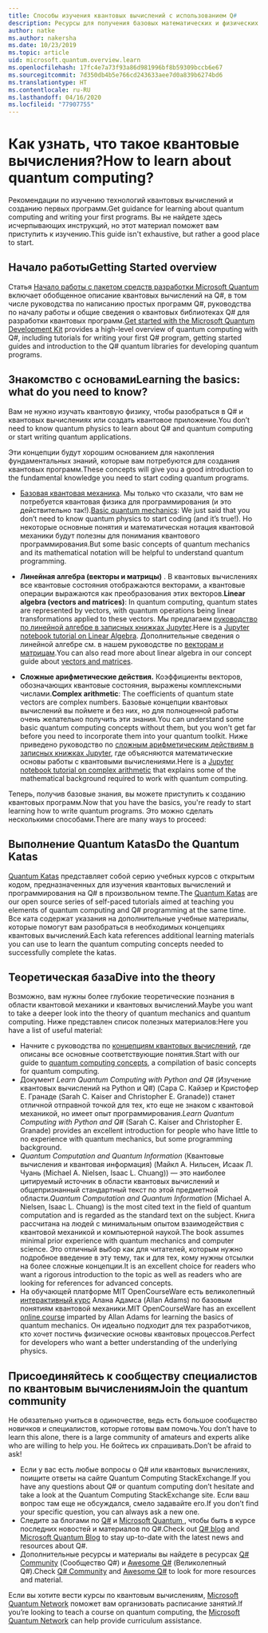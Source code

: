```yaml
---
title: Способы изучения квантовых вычислений с использованием Q#
description: Ресурсы для получения базовых математических и физических знаний, которые помогут приступить к работе с квантовыми вычислениями.
author: natke
ms.author: nakersha
ms.date: 10/23/2019
ms.topic: article
uid: microsoft.quantum.overview.learn
ms.openlocfilehash: 17fc4e7a73f93a86d981996bf8b59309bccb6e67
ms.sourcegitcommit: 7d350db4b5e766cd243633aee7d0a839b6274bd6
ms.translationtype: HT
ms.contentlocale: ru-RU
ms.lasthandoff: 04/16/2020
ms.locfileid: "77907755"
---
```

# <a name="how-to-learn-about-quantum-computing"></a><span data-ttu-id="ca942-103">Как узнать, что такое квантовые вычисления?</span><span class="sxs-lookup"><span data-stu-id="ca942-103">How to learn about quantum computing?</span></span>

<span data-ttu-id="ca942-104">Рекомендации по изучению технологий квантовых вычислений и созданию первых программ.</span><span class="sxs-lookup"><span data-stu-id="ca942-104">Get guidance for learning about quantum computing and writing your first programs.</span></span> <span data-ttu-id="ca942-105">Вы не найдете здесь исчерпывающих инструкций, но этот материал поможет вам приступить к изучению.</span><span class="sxs-lookup"><span data-stu-id="ca942-105">This guide isn't exhaustive, but rather a good place to start.</span></span>

## <a name="getting-started-overview"></a><span data-ttu-id="ca942-106">Начало работы</span><span class="sxs-lookup"><span data-stu-id="ca942-106">Getting Started overview</span></span>

<span data-ttu-id="ca942-107">Статья [Начало работы с пакетом средств разработки Microsoft Quantum](xref:microsoft.quantum.welcome) включает обобщенное описание квантовых вычислений на Q#, в том числе руководства по написанию простых программ Q#, руководства по началу работы и общие сведения о квантовых библиотеках Q# для разработки квантовых программ.</span><span class="sxs-lookup"><span data-stu-id="ca942-107">[Get started with the Microsoft Quantum Development Kit](xref:microsoft.quantum.welcome) provides a high-level overview of quantum computing with Q#, including tutorials for writing your first Q# program, getting started guides and introduction to the Q# quantum libraries for developing quantum programs.</span></span>

## <a name="learning-the-basics-what-do-you-need-to-know"></a><span data-ttu-id="ca942-108">Знакомство с основами</span><span class="sxs-lookup"><span data-stu-id="ca942-108">Learning the basics: what do you need to know?</span></span>

<span data-ttu-id="ca942-109">Вам не нужно изучать квантовую физику, чтобы разобраться в Q# и квантовых вычислениях или создать квантовое приложение.</span><span class="sxs-lookup"><span data-stu-id="ca942-109">You don’t need to know quantum physics to learn about Q# and quantum computing or start writing quantum applications.</span></span>

<span data-ttu-id="ca942-110">Эти концепции будут хорошим основанием для накопления фундаментальных знаний, которые вам потребуются для создания квантовых программ.</span><span class="sxs-lookup"><span data-stu-id="ca942-110">These concepts will give you a good introduction to the fundamental knowledge you need to start coding quantum programs.</span></span>  

* <span data-ttu-id="ca942-111">[Базовая квантовая механика](xref:microsoft.quantum.concepts.intro). Мы только что сказали, что вам не потребуется квантовая физика для программирования (и это действительно так!).</span><span class="sxs-lookup"><span data-stu-id="ca942-111">[Basic quantum mechanics](xref:microsoft.quantum.concepts.intro): We just said that you don’t need to know quantum physics to start coding (and it’s true!).</span></span> <span data-ttu-id="ca942-112">Но некоторые основные понятия и математическая нотация квантовой механики будут полезны для понимания квантового программирования.</span><span class="sxs-lookup"><span data-stu-id="ca942-112">But some basic concepts of quantum mechanics and its mathematical notation will be helpful to understand quantum programming.</span></span>

* <span data-ttu-id="ca942-113">**Линейная алгебра (векторы и матрицы)** . В квантовых вычислениях все квантовые состояния отображаются векторами, а квантовые операции выражаются как преобразования этих векторов.</span><span class="sxs-lookup"><span data-stu-id="ca942-113">**Linear algebra (vectors and matrices)**: In quantum computing, quantum states are represented by vectors, with quantum operations being linear transformations applied to these vectors.</span></span>  <span data-ttu-id="ca942-114">Мы предлагаем [руководство по линейной алгебре в записных книжках Jupyter](https://github.com/microsoft/QuantumKatas/tree/master/tutorials/LinearAlgebra).</span><span class="sxs-lookup"><span data-stu-id="ca942-114">Here is a [Jupyter notebook tutorial on Linear Algebra](https://github.com/microsoft/QuantumKatas/tree/master/tutorials/LinearAlgebra).</span></span>  <span data-ttu-id="ca942-115">Дополнительные сведения о линейной алгебре см. в нашем руководстве по [векторам и матрицам](xref:microsoft.quantum.concepts.vectors).</span><span class="sxs-lookup"><span data-stu-id="ca942-115">You can also read more about linear algebra in our concept guide about [vectors and matrices](xref:microsoft.quantum.concepts.vectors).</span></span>

* <span data-ttu-id="ca942-116">**Сложные арифметические действия.** Коэффициенты векторов, обозначающих квантовые состояния, выражены комплексными числами.</span><span class="sxs-lookup"><span data-stu-id="ca942-116">**Complex arithmetic**: The coefficients of quantum state vectors are complex numbers.</span></span> <span data-ttu-id="ca942-117">Базовые концепции квантовых вычислений вы поймете и без них, но для полноценной работы очень желательно получить эти знания.</span><span class="sxs-lookup"><span data-stu-id="ca942-117">You can understand some basic quantum computing concepts without them, but you won't get far before you need to incorporate them into your quantum toolkit.</span></span>  <span data-ttu-id="ca942-118">Ниже приведено руководство по [сложным арифметическим действиям в записных книжках Jupyter](https://github.com/microsoft/QuantumKatas/tree/master/tutorials/ComplexArithmetic), где объясняются математические основы работы с квантовыми вычислениями.</span><span class="sxs-lookup"><span data-stu-id="ca942-118">Here is a [Jupyter notebook tutorial on complex arithmetic](https://github.com/microsoft/QuantumKatas/tree/master/tutorials/ComplexArithmetic) that explains some of the mathematical background required to work with quantum computing.</span></span> 

<span data-ttu-id="ca942-119">Теперь, получив базовые знания, вы можете приступить к созданию квантовых программ.</span><span class="sxs-lookup"><span data-stu-id="ca942-119">Now that you have the basics, you're ready to start learning how to write quantum programs.</span></span>  <span data-ttu-id="ca942-120">Это можно сделать несколькими способами.</span><span class="sxs-lookup"><span data-stu-id="ca942-120">There are many ways to proceed:</span></span>

## <a name="do-the-quantum-katas"></a><span data-ttu-id="ca942-121">Выполнение Quantum Katas</span><span class="sxs-lookup"><span data-stu-id="ca942-121">Do the Quantum Katas</span></span>

<span data-ttu-id="ca942-122">[Quantum Katas](xref:microsoft.quantum.overview.katas) представляет собой серию учебных курсов с открытым кодом, предназначенных для изучения квантовых вычислений и программирования на Q# в произвольном темпе.</span><span class="sxs-lookup"><span data-stu-id="ca942-122">The [Quantum Katas](xref:microsoft.quantum.overview.katas) are our open source series of self-paced tutorials aimed at teaching you elements of quantum computing and Q# programming at the same time.</span></span>  <span data-ttu-id="ca942-123">Все ката содержат указания на дополнительные учебные материалы, которые помогут вам разобраться в необходимых концепциях квантовых вычислений.</span><span class="sxs-lookup"><span data-stu-id="ca942-123">Each kata references additional learning materials you can use to learn the quantum computing concepts needed to successfully complete the katas.</span></span>  

## <a name="dive-into-the-theory"></a><span data-ttu-id="ca942-124">Теоретическая база</span><span class="sxs-lookup"><span data-stu-id="ca942-124">Dive into the theory</span></span>

<span data-ttu-id="ca942-125">Возможно, вам нужны более глубокие теоретические познания в области квантовой механики и квантовых вычислений.</span><span class="sxs-lookup"><span data-stu-id="ca942-125">Maybe you want to take a deeper look into the theory of quantum mechanics and quantum computing.</span></span> <span data-ttu-id="ca942-126">Ниже представлен список полезных материалов:</span><span class="sxs-lookup"><span data-stu-id="ca942-126">Here you have a list of useful material:</span></span>

* <span data-ttu-id="ca942-127">Начните с руководства по [концепциям квантовых вычислений](xref:microsoft.quantum.concepts.intro), где описаны все основные соответствующие понятия.</span><span class="sxs-lookup"><span data-stu-id="ca942-127">Start with our guide to [quantum computing concepts](xref:microsoft.quantum.concepts.intro), a compilation of basic concepts for quantum computing.</span></span>
* <span data-ttu-id="ca942-128">Документ _Learn Quantum Computing with Python and Q#_ (Изучение квантовых вычислений на Python и Q#) (Сара C. Кайзер и Кристофер E. Гранаде (Sarah C. Kaiser and Christopher E. Granade)) станет отличной отправной точкой для тех, кто еще не знаком с квантовой механикой, но имеет опыт программирования.</span><span class="sxs-lookup"><span data-stu-id="ca942-128">_Learn Quantum Computing with Python and Q#_ (Sarah C. Kaiser and Christopher E. Granade) provides an excellent introduction for people who have little to no experience with quantum mechanics, but some programming background.</span></span>
* <span data-ttu-id="ca942-129">_Quantum Computation and Quantum Information_ (Квантовые вычисления и квантовая информация) (Майкл А. Нильсен, Исаак Л. Чуань (Michael A. Nielsen, Isaac L. Chuang)) — это наиболее цитируемый источник в области квантовых вычислений и общепризнанный стандартный текст по этой предметной области.</span><span class="sxs-lookup"><span data-stu-id="ca942-129">_Quantum Computation and Quantum Information_ (Michael A. Nielsen, Isaac L. Chuang) is the most cited text in the field of quantum computation and is regarded as the standard text on the subject.</span></span> <span data-ttu-id="ca942-130">Книга рассчитана на людей с минимальным опытом взаимодействия с квантовой механикой и компьютерной наукой.</span><span class="sxs-lookup"><span data-stu-id="ca942-130">The book assumes minimal prior experience with quantum mechanics and computer science.</span></span> <span data-ttu-id="ca942-131">Это отличный выбор как для читателей, которым нужно подробное введение в эту тему, так и для тех, кому нужны отсылки на более сложные концепции.</span><span class="sxs-lookup"><span data-stu-id="ca942-131">It is an excellent choice for readers who want a rigorous introduction to the topic as well as readers who are looking for references for advanced concepts.</span></span>
* <span data-ttu-id="ca942-132">На обучающей платформе MIT OpenCourseWare есть великолепный [интерактивный курс](https://www.youtube.com/watch?v=lZ3bPUKo5zc&list=PLUl4u3cNGP61-9PEhRognw5vryrSEVLPr) Алана Адамса (Allan Adams) по базовым понятиям квантовой механики.</span><span class="sxs-lookup"><span data-stu-id="ca942-132">MIT OpenCourseWare has an excellent [online course](https://www.youtube.com/watch?v=lZ3bPUKo5zc&list=PLUl4u3cNGP61-9PEhRognw5vryrSEVLPr) imparted by Allan Adams for learning the basics of quantum mechanics.</span></span> <span data-ttu-id="ca942-133">Он идеально подходит для тех разработчиков, кто хочет постичь физические основы квантовых процессов.</span><span class="sxs-lookup"><span data-stu-id="ca942-133">Perfect for developers who want a better understanding of the underlying physics.</span></span>

## <a name="join-the-quantum-community"></a><span data-ttu-id="ca942-134">Присоединяйтесь к сообществу специалистов по квантовым вычислениям</span><span class="sxs-lookup"><span data-stu-id="ca942-134">Join the quantum community</span></span>

<span data-ttu-id="ca942-135">Не обязательно учиться в одиночестве, ведь есть большое сообщество новичков и специалистов, которые готовы вам помочь.</span><span class="sxs-lookup"><span data-stu-id="ca942-135">You don’t have to learn this alone, there is a large community of amateurs and experts alike who are willing to help you.</span></span> <span data-ttu-id="ca942-136">Не бойтесь их спрашивать.</span><span class="sxs-lookup"><span data-stu-id="ca942-136">Don’t be afraid to ask!</span></span>

* <span data-ttu-id="ca942-137">Если у вас есть любые вопросы о Q# или квантовых вычислениях, поищите ответы на сайте Quantum Computing StackExchange.</span><span class="sxs-lookup"><span data-stu-id="ca942-137">If you have any questions about Q# or quantum computing don’t hesitate and take a look at the Quantum Computing StackExchange site.</span></span> <span data-ttu-id="ca942-138">Если ваш вопрос там еще не обсуждался, смело задавайте его.</span><span class="sxs-lookup"><span data-stu-id="ca942-138">If you don’t find your specific question, you can always ask a new one.</span></span> 
* <span data-ttu-id="ca942-139">Следите за блогами по [Q#](https://devblogs.microsoft.com/qsharp/) и [Microsoft Quantum ](https://cloudblogs.microsoft.com/quantum/), чтобы быть в курсе последних новостей и материалов по Q#.</span><span class="sxs-lookup"><span data-stu-id="ca942-139">Check out [Q# blog](https://devblogs.microsoft.com/qsharp/) and [Microsoft Quantum Blog](https://cloudblogs.microsoft.com/quantum/) to stay up-to-date with the latest news and resources about Q#.</span></span>
* <span data-ttu-id="ca942-140">Дополнительные ресурсы и материалы вы найдете в ресурсах [Q# Community](https://qsharp.community/) (Сообщество Q#) и [Awesome Q#](https://project-awesome.org/ebraminio/awesome-qsharp) (Великолепный Q#).</span><span class="sxs-lookup"><span data-stu-id="ca942-140">Check [Q# Community](https://qsharp.community/) and [Awesome Q#](https://project-awesome.org/ebraminio/awesome-qsharp) to look for more resources and material.</span></span>

 <span data-ttu-id="ca942-141">Если вы хотите вести курсы по квантовым вычислениям, [Microsoft Quantum Network](https://info.microsoft.com/LearnMoreAboutMicrosoftQuantumNetwork.html) поможет вам организовать расписание занятий.</span><span class="sxs-lookup"><span data-stu-id="ca942-141">If you’re looking to teach a course on quantum computing, the [Microsoft Quantum Network](https://info.microsoft.com/LearnMoreAboutMicrosoftQuantumNetwork.html) can help provide curriculum assistance.</span></span>  

